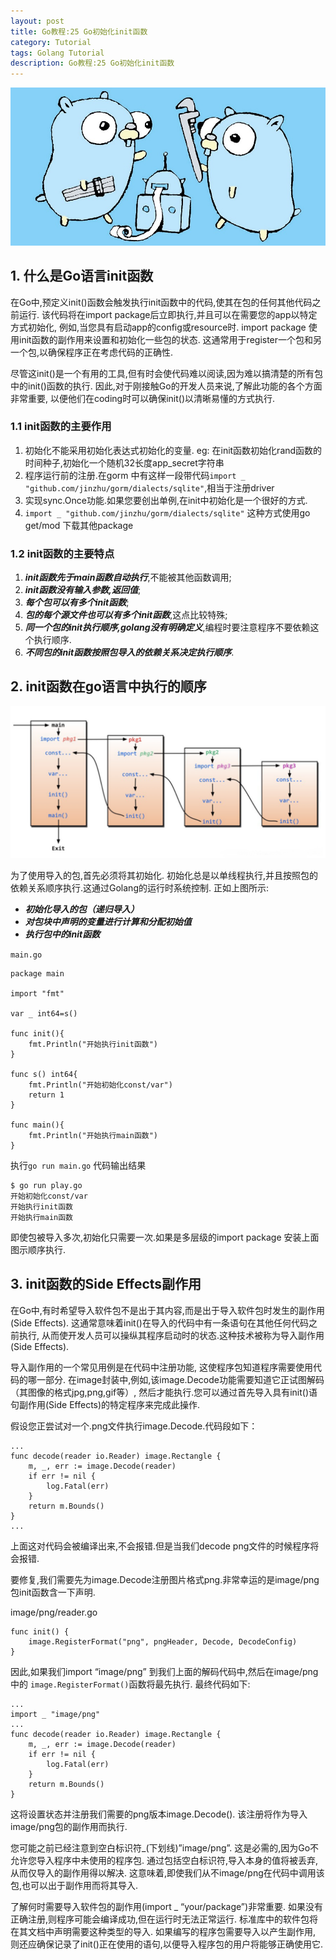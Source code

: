 ```yaml
---
layout: post
title: Go教程:25 Go初始化init函数
category: Tutorial
tags: Golang Tutorial
description: Go教程:25 Go初始化init函数
---
```


![Go教程:25 Go初始化init函数](/assets/image/golang_init_function.jpeg#pic_center)

1\. 什么是Go语言init函数
-----------------

在Go中,预定义init()函数会触发执行init函数中的代码,使其在包的任何其他代码之前运行. 该代码将在import package后立即执行,并且可以在需要您的app以特定方式初始化, 例如,当您具有启动app的config或resource时. import package 使用init函数的副作用来设置和初始化一些包的状态. 这通常用于register一个包和另一个包,以确保程序正在考虑代码的正确性.

尽管这init()是一个有用的工具,但有时会使代码难以阅读,因为难以搞清楚的所有包中的init()函数的执行. 因此,对于刚接触Go的开发人员来说,了解此功能的各个方面非常重要, 以便他们在coding时可以确保init()以清晰易懂的方式执行.

### 1.1 init函数的主要作用

1.  初始化不能采用初始化表达式初始化的变量. eg: 在init函数初始化rand函数的时间种子,初始化一个随机32长度app_secret字符串
2.  程序运行前的注册.在gorm 中有这样一段带代码`import _ "github.com/jinzhu/gorm/dialects/sqlite"`,相当于注册driver
3.  实现sync.Once功能.如果您要创出单例,在init中初始化是一个很好的方式.
4.  `import _ "github.com/jinzhu/gorm/dialects/sqlite"` 这种方式使用go get/mod 下载其他package

### 1.2 init函数的主要特点

1.  **_init函数先于main函数自动执行_**,不能被其他函数调用;
2.  **_init函数没有输入参数,返回值_**;
3.  **_每个包可以有多个init函数_**;
4.  **_包的每个源文件也可以有多个init函数_**,这点比较特殊;
5.  **_同一个包的init执行顺序,golang没有明确定义_**,编程时要注意程序不要依赖这个执行顺序.
6.  **_不同包的init函数按照包导入的依赖关系决定执行顺序_**.

2\. init函数在go语言中执行的顺序
---------------------

![](/assets/image/golang_init_function_exec_order.png#pic_center)

为了使用导入的包,首先必须将其初始化. 初始化总是以单线程执行,并且按照包的依赖关系顺序执行.这通过Golang的运行时系统控制. 正如上图所示:

*   **_初始化导入的包（递归导入）_**
*   **_对包块中声明的变量进行计算和分配初始值_**
*   **_执行包中的init函数_**

`main.go`

    package main
    
    import "fmt"
    
    var _ int64=s()
    
    func init(){
        fmt.Println("开始执行init函数")
    }
    
    func s() int64{
        fmt.Println("开始初始化const/var")
        return 1
    }
    
    func main(){
        fmt.Println("开始执行main函数")
    }


执行`go run main.go` 代码输出结果

    $ go run play.go
    开始初始化const/var
    开始执行init函数
    开始执行main函数


即使包被导入多次,初始化只需要一次.如果是多层级的import package 安装上面图示顺序执行.

3\. init函数的Side Effects副作用
--------------------------

在Go中,有时希望导入软件包不是出于其内容,而是出于导入软件包时发生的副作用(Side Effects). 这通常意味着init()在导入的代码中有一条语句在其他任何代码之前执行, 从而使开发人员可以操纵其程序启动时的状态.这种技术被称为导入副作用(Side Effects).

导入副作用的一个常见用例是在代码中注册功能, 这使程序包知道程序需要使用代码的哪一部分. 在image封装中,例如,该image.Decode功能需要知道它正试图解码（其图像的格式jpg,png,gif等）, 然后才能执行.您可以通过首先导入具有init()语句副作用(Side Effects)的特定程序来完成此操作.

假设您正尝试对一个.png文件执行image.Decode.代码段如下：

    ...
    func decode(reader io.Reader) image.Rectangle {
        m, _, err := image.Decode(reader)
        if err != nil {
            log.Fatal(err)
        }
        return m.Bounds()
    }
    ...


上面这对代码会被编译出来,不会报错.但是当我们decode png文件的时候程序将会报错.

要修复,我们需要先为image.Decode注册图片格式png.非常幸运的是image/png包init函数含一下声明.

image/png/reader.go

    func init() {
        image.RegisterFormat("png", pngHeader, Decode, DecodeConfig)
    }


因此,如果我们import “image/png” 到我们上面的解码代码中,然后在image/png中的 `image.RegisterFormat()`函数将最先执行. 最终代码如下:

    ...
    import _ "image/png"
    ...
    func decode(reader io.Reader) image.Rectangle {
        m, _, err := image.Decode(reader)
        if err != nil {
            log.Fatal(err)
        }
        return m.Bounds()
    }


这将设置状态并注册我们需要的png版本image.Decode(). 该注册将作为导入image/png包的副作用而执行.

您可能之前已经注意到空白标识符_(下划线)”image/png”. 这是必需的,因为Go不允许您导入程序中未使用的程序包. 通过包括空白标识符,导入本身的值将被丢弃,从而仅导入的副作用得以解决. 这意味着,即使我们从不image/png在代码中调用该包,也可以出于副作用而将其导入.

了解何时需要导入软件包的副作用(import _ “your/package”)非常重要. 如果没有正确注册,则程序可能会编译成功,但在运行时无法正常运行. 标准库中的软件包将在其文档中声明需要这种类型的导入. 如果编写的程序包需要导入以产生副作用, 则还应确保记录了init()正在使用的语句,以便导入程序包的用户将能够正确使用它.

